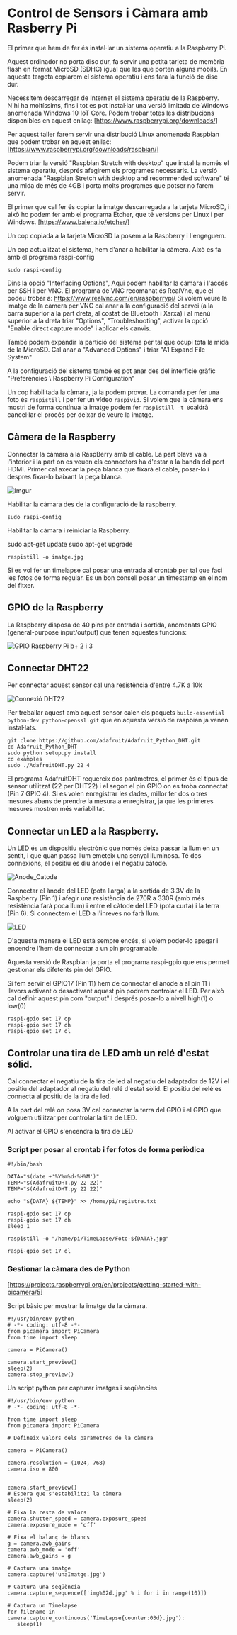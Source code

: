 #  Control de Sensors i Càmara amb Rasberry Pi

El primer que hem de fer és instal·lar un sistema operatiu a la Raspberry Pi.

Aquest ordinador no porta disc dur, fa servir una petita tarjeta de memòria flash en format MicroSD (SDHC) igual que les que porten alguns mòbils. En aquesta targeta copiarem el sistema operatiu i ens farà la funció de disc dur.

Necessitem descarregar de Internet el sistema operatiu de la Raspberry. N'hi ha moltíssims, fins i tot es pot instal·lar una versió limitada de Windows anomenada Windows 10 IoT Core. Podem trobar totes les distribucions disponibles en aquest enllaç: [https://www.raspberrypi.org/downloads/]

Per aquest taller farem servir una distribució Linux anomenada Raspbian que podem trobar en aquest enllaç: [https://www.raspberrypi.org/downloads/raspbian/] 

Podem triar la versió "Raspbian Stretch with desktop" que instal·la només el sistema operatiu, després afegirem els programes necessaris. La versió anomenada "Raspbian Stretch with desktop and recommended software" té una mida de més de 4GB i porta molts programes que potser no farem servir.

El primer que cal fer és copiar la imatge descarregada a la tarjeta MicroSD, i això ho podem fer amb el programa Etcher, que té versions per Linux i per Windows. [https://www.balena.io/etcher/]

Un cop copiada a la tarjeta MicroSD la posem a la Raspberry i l'engeguem.

Un cop actualitzat el sistema, hem d'anar a habilitar la càmera. Això es fa amb el programa raspi-config
```
sudo raspi-config
```
Dins la opció "Interfacing Options", Aqui podem habilitar la càmara i l'accés per SSH i per VNC. El programa de VNC recomanat és RealVnc, que el podeu trobar a: https://www.realvnc.com/en/raspberrypi/  Si volem veure la imatge de la càmera per VNC cal anar a la configuració del servei (a la barra superior a la part dreta, al costat de Bluetooth i Xarxa) i al menú superior a la dreta triar "Options", "Troubleshooting", activar la opció "Enable direct capture mode" i aplicar els canvis.

També podem expandir la partició del sistema per tal que ocupi tota la mida de la MicroSD. Cal anar a "Advanced Options" i triar "A1 Expand File System"

A la configuració del sistema també es pot anar des del interficie gràfic "Preferències \ Raspberry Pi Configuration"


Un cop habilitada la càmara, ja la podem provar. La comanda per fer una foto és `raspistill` i per fer un vídeo `raspivid`. Si volem que la càmara ens mostri de forma contínua la imatge podem fer `raspistill -t 0`caldrà cancel·lar el procés per deixar de veure la imatge.



## Càmera de la Raspberry

Connectar la càmara a la RaspBerry amb el cable. La part blava va a l'interior i la part on es veuen els connectors ha d'estar a la banda del port HDMI. Primer cal axecar la peça blanca que fixarà el cable, posar-lo i despres fixar-lo baixant la peça blanca.

![Imgur](https://i.imgur.com/BeniiZW.jpg)


Habilitar la càmara des de la configuració de la raspberry.
```
sudo raspi-config
```

Habilitar la càmara i reiniciar la Raspberry.

sudo apt-get update
sudo apt-get upgrade

```
raspistill -o imatge.jpg
```

Si es vol fer un timelapse cal posar una entrada al crontab per tal que faci les fotos de forma regular. Es un bon consell posar un timestamp en el nom del fitxer.



## GPIO de la Raspberry

La Raspberry disposa de 40 pins per entrada i sortida, anomenats GPIO (general-purpose input/output) que tenen aquestes funcions:

![GPIO Raspberry Pi b+ 2 i 3](https://cdn-images-1.medium.com/max/1458/1*pcfeGQr_mUJrXDFDrdKMww.png  " GPIO Raspberry Pi b+ 2 i 3")



## Connectar DHT22

Per connectar aquest sensor cal una resistència d'entre 4.7K a 10k

![Connexió DHT22 ](https://tutorials-raspberrypi.de/wp-content/uploads/2015/08/luftfeuchtigkeit_DHT11_Steckplatine.png  "Connexió DHT22 ")


Per treballar aquest amb aquest sensor calen els paquets `build-essential python-dev python-openssl git` que en aquesta versió de raspbian ja venen instal·lats.

```
git clone https://github.com/adafruit/Adafruit_Python_DHT.git 
cd Adafruit_Python_DHT
sudo python setup.py install
cd examples
sudo ./AdafruitDHT.py 22 4
```

El programa AdafruitDHT requereix dos paràmetres, el primer és el tipus de sensor utilitzat (22 per DHT22) i el segon el pin GPIO on es troba connectat (Pin 7 GPIO 4). Si es volen enregistrar les dades, millor fer dos o tres mesures abans de prendre la mesura a enregistrar, ja que les primeres mesures mostren més variabilitat.


## Connectar un LED a la Raspberry.

Un LED és un dispositiu electrònic que només deixa passar la llum en un sentit, i que quan passa llum emeteix una senyal lluminosa. Té dos connexions, el positiu es diu ànode i el negatiu càtode.

![Anode_Catode](https://www.build-electronic-circuits.com/wp-content/uploads/2014/05/LED-anatomy-1024x455.png "Aànode i Càtode d'un LED")


Connectar el ànode del LED (pota llarga) a la sortida de 3.3V de la Raspberry (Pin 1) i afegir una resistència de  270R a 330R (amb més resistència farà poca llum)  i entre el càtode del LED (pota curta) i la terra (Pin 6). Si connectem el LED a l'inreves no farà llum.


![LED](https://projects.drogon.net/wp-content/uploads/2012/06/1led_bb1.jpg "LED")



D'aquesta manera el LED està sempre encés, si volem poder-lo apagar i encendre l'hem de connectar a un pin programable. 

Aquesta versió de Raspbian ja porta el programa raspi-gpio que ens permet gestionar els difetents pin del GPIO. 

Si fem servir el GPIO17 (Pin 11) hem de connectar el ànode a al pin 11 i llavors activant o desactivant aquest pin podrem controlar el LED. Per això cal definir aquest pin com "output" i després posar-lo a nivell high(1) o low(0)

```
raspi-gpio set 17 op
raspi-gpio set 17 dh
raspi-gpio set 17 dl
```

## Controlar una tira de LED amb un relé d'estat sólid.

Cal connectar el negatiu de la tira de led al negatiu del adaptador de 12V i el positiu del adaptador al negatiu del relé d'estat sòlid. El positiu del relé es connecta al positiu de la tira de led.

A la part del relé on posa 3V cal connectar la terra del GPIO i el GPIO que volguem utilitzar per controlar la tira de LED.

Al activar el GPIO s'encendrà la tira de LED
 


### Script per posar al crontab i fer fotos de forma periòdica


```
#!/bin/bash

DATA="$(date +'%Y%m%d-%H%M')"
TEMP="$(AdafruitDHT.py 22 22)"
TEMP="$(AdafruitDHT.py 22 22)"

echo "${DATA} ${TEMP}" >> /home/pi/registre.txt

raspi-gpio set 17 op
raspi-gpio set 17 dh
sleep 1

raspistill -o "/home/pi/TimeLapse/Foto-${DATA}.jpg"

raspi-gpio set 17 dl
```

### Gestionar la càmara des de Python

[https://projects.raspberrypi.org/en/projects/getting-started-with-picamera/5]

Script bàsic per mostrar la imatge de la càmara.

```
#!/usr/bin/env python
# -*- coding: utf-8 -*-
from picamera import PiCamera
from time import sleep

camera = PiCamera()

camera.start_preview()
sleep(2)
camera.stop_preview()
```

Un script python per capturar imatges i seqüències

```
#!/usr/bin/env python
# -*- coding: utf-8 -*-

from time import sleep
from picamera import PiCamera

# Defineix valors dels paràmetres de la càmera

camera = PiCamera()

camera.resolution = (1024, 768)
camera.iso = 800


camera.start_preview()
# Espera que s'estabilitzi la càmera
sleep(2)

# Fixa la resta de valors
camera.shutter_speed = camera.exposure_speed
camera.exposure_mode = 'off'

# Fixa el balanç de blancs
g = camera.awb_gains
camera.awb_mode = 'off'
camera.awb_gains = g

# Captura una imatge
camera.capture('unaImatge.jpg')

# Captura una seqüència
camera.capture_sequence(['img%02d.jpg' % i for i in range(10)])

# Captura un Timelapse
for filename in camera.capture_continuous('TimeLapse{counter:03d}.jpg'):
   sleep(1)


```




